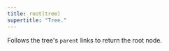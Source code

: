 ```yaml
---
title: root(tree)
supertitle: "Tree."
---
```


Follows the tree's `parent` links to return the root node.
